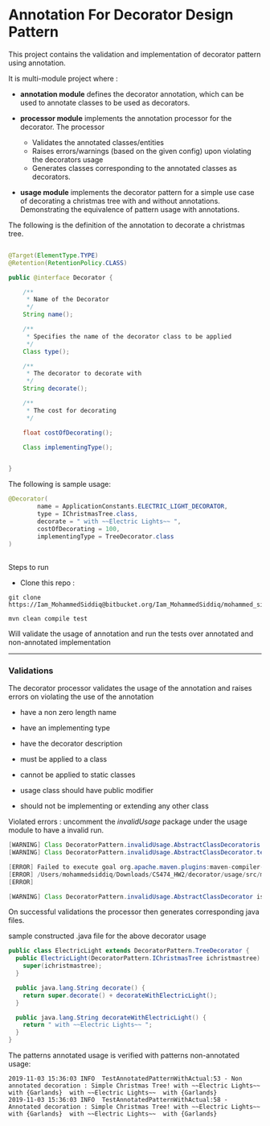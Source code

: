# Annotation For Decorator Design Pattern 

This project contains the validation and implementation of decorator pattern using annotation.

It is multi-module project where :

- **annotation module** defines the decorator annotation, which can be used to annotate classes to be used as decorators.

- **processor module** implements the annotation processor for the decorator. The processor
    - Validates the annotated classes/entities
    - Raises errors/warnings (based on the given config) upon violating the decorators usage
    - Generates classes corresponding to the annotated classes as decorators.
    
    
- **usage module** implements the decorator pattern for a simple use case of decorating a christmas tree with and
without annotations. Demonstrating the equivalence of pattern usage with annotations.

The following is the definition of the annotation to decorate a christmas tree.

```java

@Target(ElementType.TYPE)
@Retention(RetentionPolicy.CLASS)

public @interface Decorator {

    /**
     * Name of the Decorator
     */
    String name();

    /**
     * Specifies the name of the decorator class to be applied
     */
    Class type();

    /**
     * The decorator to decorate with
     */
    String decorate();

    /**
     * The cost for decorating
     */

    float costOfDecorating();

    Class implementingType();


}
```

The following is sample usage: 

```java
@Decorator(
        name = ApplicationConstants.ELECTRIC_LIGHT_DECORATOR,
        type = IChristmasTree.class,
        decorate = " with ~~Electric Lights~~ ",
        costOfDecorating = 100,
        implementingType = TreeDecorator.class
)
```

##
Steps to run

- Clone this repo :
```
git clone https://Iam_MohammedSiddiq@bitbucket.org/Iam_MohammedSiddiq/mohammed_siddiq_474_hw2.git
```
```
mvn clean compile test
```

Will validate the usage of annotation and run the tests over annotated and non-annotated implementation

___
### Validations

The decorator processor validates the usage of the annotation and raises errors on violating the use of the annotation

- have a non zero length name

- have an implementing type

- have the decorator description

- must be applied to a class

- cannot be applied to static classes

- usage class should have public modifier

- should not be implementing or extending any other class

Violated errors : uncomment the _invalidUsage_ package under the usage module to have a invalid run.

```java
[WARNING] Class DecoratorPattern.invalidUsage.AbstractClassDecoratoris Abstract, Class must be concrete
[WARNING] Class DecoratorPattern.invalidUsage.AbstractClassDecorator.tesUsageis not public, Class must be public

[ERROR] Failed to execute goal org.apache.maven.plugins:maven-compiler-plugin:3.1:compile (default-compile) on project usage: Compilation failure
[ERROR] /Users/mohammedsiddiq/Downloads/CS474_HW2/decorator/usage/src/main/java/DecoratorPattern/invalidUsage/AbstractClassDecorator.java:[15,17] decorate() in @Decorator for class DecoratorPattern.invalidUsage.AbstractClassDecorator is empty! Invalid use of Decorator pattern
[ERROR] 

[WARNING] Class DecoratorPattern.invalidUsage.AbstractClassDecorator is extending DecoratorPattern.TreeDecorator
```

On successful validations the processor then generates corresponding java files.

sample constructed .java file for the above decorator usage 

```java
public class ElectricLight extends DecoratorPattern.TreeDecorator {
  public ElectricLight(DecoratorPattern.IChristmasTree ichristmastree) {
    super(ichristmastree);
  }

  public java.lang.String decorate() {
    return super.decorate() + decorateWithElectricLight();
  }

  public java.lang.String decorateWithElectricLight() {
    return " with ~~Electric Lights~~ ";
  }
}
```

The patterns annotated usage is verified with patterns non-annotated usage: 

```
2019-11-03 15:36:03 INFO  TestAnnotatedPatternWithActual:53 - Non annotated decoration : Simple Christmas Tree! with ~~Electric Lights~~  with {Garlands}  with ~~Electric Lights~~  with {Garlands}  
2019-11-03 15:36:03 INFO  TestAnnotatedPatternWithActual:58 - Annotated decoration : Simple Christmas Tree! with ~~Electric Lights~~  with {Garlands}  with ~~Electric Lights~~  with {Garlands}  
```
